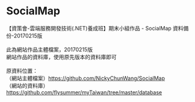 # SocialMap
【資策會-雲端服務開發技術(.NET)養成班】期末小組作品 - SocialMap
資料備份-20170215版</br>
</br>
此為網站作品主體檔案，20170215版</br>
網站作品的資料庫，使用原先版本的資料庫即可</br>
</br>
原資料位置：</br>
（網站主體檔案）https://github.com/NickyChunWang/SocialMap</br>
（網站的資料庫）https://github.com/flysummer/myTaiwan/tree/master/database</br>
</br>